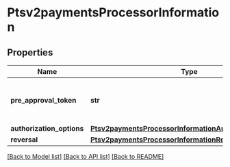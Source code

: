 # Ptsv2paymentsProcessorInformation

## Properties
Name | Type | Description | Notes
------------ | ------------- | ------------- | -------------
**pre_approval_token** | **str** | Token received in original session service. | [optional] 
**authorization_options** | [**Ptsv2paymentsProcessorInformationAuthorizationOptions**](Ptsv2paymentsProcessorInformationAuthorizationOptions.md) |  | [optional] 
**reversal** | [**Ptsv2paymentsProcessorInformationReversal**](Ptsv2paymentsProcessorInformationReversal.md) |  | [optional] 

[[Back to Model list]](../README.md#documentation-for-models) [[Back to API list]](../README.md#documentation-for-api-endpoints) [[Back to README]](../README.md)



